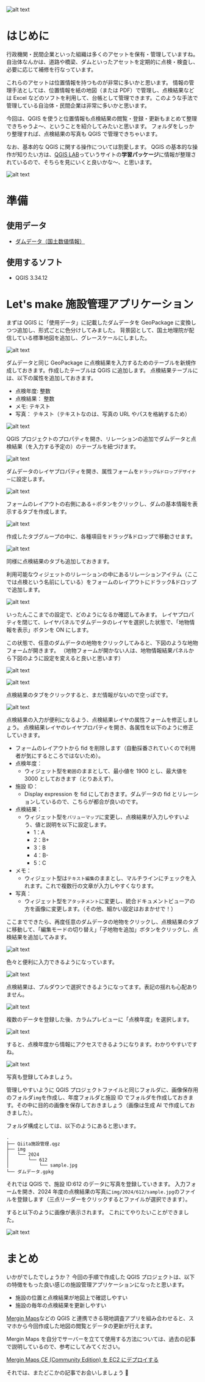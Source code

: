 <!--
title:   QGIS for Facility Management Applications - QGISを用いた施設管理アプリケーションの作成（仮）
tags:    GIS,QGIS
id:      356d4efb2eb83439c85e
private: true
-->

![alt text](./images/20241204_QGISで施設管理アプリを作ろう/image-19.png)

# はじめに

行政機関・民間企業といった組織は多くのアセットを保有・管理していますね。
自治体なんかは、道路や橋梁、ダムといったアセットを定期的に点検・検査し、必要に応じて補修を行なっています。

これらのアセットは位置情報を持つものが非常に多いかと思います。
情報の管理手法としては、位置情報を紙の地図（または PDF）で管理し、点検結果などは Excel などのソフトを利用して、台帳として管理できます。このような手法で管理している自治体・民間企業は非常に多いかと思います。

今回は、QGIS を使うと位置情報も点検結果の閲覧・登録・更新もまとめて整理できちゃうよ〜、ということを紹介してみたいと思います。
フォルダをしっかり整理すれば、点検結果の写真も QGIS で管理できちゃいます。

なお、基本的な QGIS に関する操作については割愛します。
QGIS の基本的な操作が知りたい方は、[QGIS LAB](https://qgis.mierune.co.jp/)っていうサイトの**学習パッケージ**に情報が整理されているので、そちらを見にいくと良いかな〜、と思います。

![alt text](./images/20241204_QGISで施設管理アプリを作ろう/image.png)

# 準備

## 使用データ

- [ダムデータ（国土数値情報）](https://nlftp.mlit.go.jp/ksj/gml/datalist/KsjTmplt-W01.html)

## 使用するソフト

- QGIS 3.34.12

# Let's make 施設管理アプリケーション

まずは QGIS に「使用データ」に記載したダムデータを GeoPackage に変換しつつ追加し、形式ごとに色分けしてみました。
背景図として、国土地理院が配信している標準地図を追加し、グレースケールにしました。

![alt text](./images/20241204_QGISで施設管理アプリを作ろう/image-2.png)

ダムデータと同じ GeoPackage に点検結果を入力するためのテーブルを新規作成しておきます。作成したテーブルは QGIS に追加します。
点検結果テーブルには、以下の属性を追加しておきます。

- 点検年度: 整数
- 点検結果： 整数
- メモ: テキスト
- 写真： テキスト（テキストなのは、写真の URL やパスを格納するため）

![alt text](./images/20241204_QGISで施設管理アプリを作ろう/image-3.png)

QGIS プロジェクトのプロパティを開き、リレーションの追加でダムデータと点検結果（を入力する予定の）のテーブルを紐づけます。

![alt text](./images/20241204_QGISで施設管理アプリを作ろう/image-4.png)

ダムデータのレイヤプロパティを開き、属性フォームを`ドラッグ&ドロップデザイナー`に設定します。

![alt text](./images/20241204_QGISで施設管理アプリを作ろう/image-5.png)

フォームのレイアウトの右側にある`＋`ボタンをクリックし、ダムの基本情報を表示するタブを作成します。

![alt text](./images/20241204_QGISで施設管理アプリを作ろう/image-6.png)

作成したタブグループの中に、各種項目をドラッグ&ドロップで移動させます。

![alt text](./images/20241204_QGISで施設管理アプリを作ろう/image-7.png)

同様に点検結果のタブも追加しておきます。

利用可能なウィジェットのリレーションの中にあるリレーションアイテム（ここでは点検という名前にしている）をフォームのレイアウトにドラック&ドロップで追加します。

![alt text](./images/20241204_QGISで施設管理アプリを作ろう/image-8.png)

いったんここまでの設定で、どのようになるか確認してみます。
レイヤプロパティを閉じて、レイヤパネルでダムデータのレイヤを選択した状態で、「地物情報を表示」ボタンを ON にします。

この状態で、任意のダムデータの地物をクリックしてみると、下図のような地物フォームが開きます。
（地物フォームが開かない人は、地物情報結果パネルから下図のように設定を変えると良いと思います）

![alt text](./images/20241204_QGISで施設管理アプリを作ろう/image-10.png)

![alt text](./images/20241204_QGISで施設管理アプリを作ろう/image-11.png)

点検結果のタブをクリックすると、まだ情報がないので空っぽです。

![alt text](./images/20241204_QGISで施設管理アプリを作ろう/image-12.png)

点検結果の入力が便利になるよう、点検結果レイヤの属性フォームを修正しましょう。
点検結果レイヤのレイヤプロパティを開き、各属性を以下のように修正していきます。

- フォームのレイアウトから fid を削除します（自動採番されていくので利用者が気にするところではないため）。
- 点検年度：
  - ウィジェット型を`範囲`のままとして、最小値を 1900 とし、最大値を 3000 としておきます（とりあえず）。
- 施設 ID：
  - Display expression を fid にしておきます。ダムデータの fid とリレーションしているので、こちらが都合が良いのです。
- 点検結果：
  - ウィジェット型を`バリューマップ`に変更し、点検結果が入力しやすいよう、値と説明を以下に設定します。
    - 1：A
    - 2：B+
    - 3：B
    - 4：B-
    - 5：C
- メモ：
  - ウィジェット型は`テキスト編集`のままとし、マルチラインにチェックを入れます。これで複数行の文章が入力しやすくなります。
- 写真：
  - ウィジェット型を`アタッチメント`に変更し、統合ドキュメントビューアの方を画像に変更します。（その他、細かい設定はおまかせで！）

ここまでできたら、再度任意のダムデータの地物をクリックし、点検結果のタブに移動して、「編集モードの切り替え」「子地物を追加」ボタンをクリックし、点検結果を追加してみます。

![alt text](./images/20241204_QGISで施設管理アプリを作ろう/image-13.png)

色々と便利に入力できるようになっています。

![alt text](./images/20241204_QGISで施設管理アプリを作ろう/image-14.png)

点検結果は、プルダウンで選択できるようになってます。表記の揺れも心配ありません。

![alt text](./images/20241204_QGISで施設管理アプリを作ろう/image-15.png)

複数のデータを登録した後、カラムプレビューに「点検年度」を選択します。

![alt text](./images/20241204_QGISで施設管理アプリを作ろう/image-17.png)

すると、点検年度から情報にアクセスできるようになります。わかりやすいですね。

![alt text](./images/20241204_QGISで施設管理アプリを作ろう/image-16.png)

写真も登録してみましょう。

管理しやすいように QGIS プロジェクトファイルと同じフォルダに、画像保存用のフォルダ`img`を作成し、年度フォルダと施設 ID でフォルダを作成しておきます。その中に目的の画像を保存しておきましょう（画像は生成 AI で作成しておきました）。

フォルダ構成としては、以下のようにあると思います。

```
.
├── Qiita施設管理.qgz
├── img
│   └── 2024
│       └── 612
│           └── sample.jpg
└── ダムデータ.gpkg
```

それでは QGIS で、施設 ID:612 のデータに写真を登録していきます。
入力フォームを開き、2024 年度の点検結果の写真に`img/2024/612/sample.jpg`のファイルを登録します（三点リーダーをクリックするとファイルが選択できます）。

すると以下のように画像が表示されます。
これにてやりたいことができました。

![alt text](./images/20241204_QGISで施設管理アプリを作ろう/image-18.png)

# まとめ

いかがでしたでしょうか？
今回の手順で作成した QGIS プロジェクトは、以下の特徴をもった良い感じの施設管理アプリケーションになったと思います。

- 施設の位置と点検結果が地図上で確認しやすい
- 施設の毎年の点検結果を更新しやすい

[Mergin Maps](https://merginmaps.com/)などの QGIS と連携できる現地調査アプリを組み合わせると、スマホから今回作成した地図の閲覧とデータの更新が行えます。

Mergin Maps を自分でサーバーを立てて使用する方法については、過去の記事で説明しているので、参考にしてみてください。

[Mergin Maps CE (Community Edition) を EC2 にデプロイする](MerginMapsCE.md)

それでは、またどこかの記事でお会いしましょう 👋
